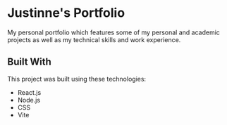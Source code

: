 # Justinne's Portfolio
My personal portfolio which features some of my personal and academic projects as well as my technical skills and work experience.

## Built With
This project was built using these technologies:
* React.js
* Node.js
* CSS
* Vite